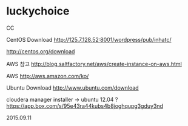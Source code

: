 # luckychoice

CC


CentOS Download
http://125.7.128.52:8001/wordpress/pub/inhatc/

http://centos.org/download


AWS 참고
http://blog.saltfactory.net/aws/create-instance-on-aws.html


AWS
http://aws.amazon.com/ko/


Ubuntu Download
http://www.ubuntu.com/download


cloudera manager installer -> ubuntu 12.04 ?
https://app.box.com/s/95e43ra44kubs4b8joghqupg3gduy3nd






2015.09.11


